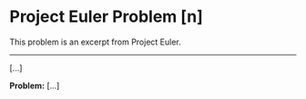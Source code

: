 # Project Euler Problem [n]

This problem is an excerpt from Project Euler.

---
[...]

**Problem:** [...]